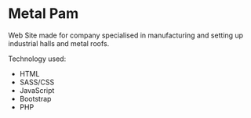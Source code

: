 # Metal Pam

Web Site made for company specialised in manufacturing and setting up industrial halls and metal roofs.

Technology used:

- HTML
- SASS/CSS
- JavaScript
- Bootstrap
- PHP
